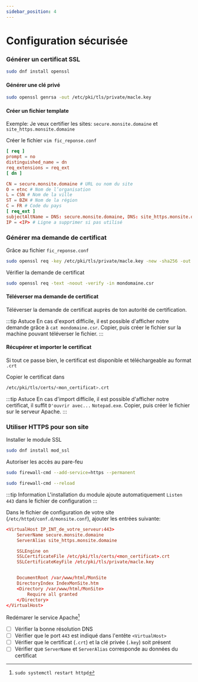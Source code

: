 ```yaml
---
sidebar_position: 4
---
```


# Configuration sécurisée

### Générer un certificat SSL

```bash
sudo dnf install openssl
```

#### Générer une clé privé

```bash
sudo openssl genrsa -out /etc/pki/tls/private/macle.key
```

#### Créer un fichier template

Exemple: Je veux certifier les sites: `secure.monsite.domaine` et `site_https.monsite.domaine`

Créer le fichier `vim fic_reponse.conf`

```conf
[ req ]
prompt = no
distinguished_name = dn
req_extensions = req_ext
[ dn ]

CN = secure.monsite.domaine # URL ou nom du site
O = etnc # Nom de l’organisation
L = CSN # Nom de la ville
ST = BZH # Nom de la région
C = FR # Code du pays
[ req_ext ]
subjectAltName = DNS: secure.monsite.domaine, DNS: site_https.monsite.domaine,
IP = <IP> # Ligne a supprimer si pas utilisé
```

### Générer ma demande de certificat

Grâce au fichier `fic_reponse.conf`

```bash
sudo openssl req -key /etc/pki/tls/private/macle.key -new -sha256 -out mondomaine.csr -config fic_reponse.conf
```

Vérifier la demande de certificat
```bash
sudo openssl req -text -noout -verify -in mondomaine.csr
```

#### Téléverser ma demande de certificat

Téléverser la demande de certificat auprès de ton autorité de certification.

:::tip Astuce
En cas d'export difficile, il est possible d'afficher notre demande grâce à `cat mondomaine.csr`. Copier, puis créer le fichier sur la machine pouvant téléverser le fichier.
:::

#### Récupérer et importer le certificat

Si tout ce passe bien, le certificat est disponible et téléchargeable au format `.crt`

Copier le certificat dans 
```bash
/etc/pki/tls/certs/<mon_certificat>.crt
```
:::tip Astuce
En cas d'import difficile, il est possible d'afficher notre certificat, il suffit `D'ouvrir avec...` `Notepad.exe`. Copier, puis créer le fichier sur le serveur Apache.
:::

### Utiliser HTTPS pour son site

Installer le module SSL
```bash
sudo dnf install mod_ssl
```
Autoriser les accès au pare-feu
```bash
sudo firewall-cmd --add-service=https --permanent

sudo firewall-cmd --reload
```

:::tip Information
L'installation du module ajoute automatiquement `Listen 443` dans le fichier de configuration
:::

Dans le fichier de configuration de votre site (`/etc/httpd/conf.d/monsite.conf`), ajouter les entrées suivante: 


```conf
<VirtualHost IP_INT_de_votre_serveur:443>
    ServerName secure.monsite.domaine
    ServerAlias site_https.monsite.domaine

    SSLEngine on
    SSLCertificateFile /etc/pki/tls/certs/<mon_certificat>.crt
    SSLCertificateKeyFile /etc/pki/tls/private/macle.key


    DocumentRoot /var/www/html/MonSite
    DirectoryIndex IndexMonSite.htm
    <Directory /var/www/html/MonSite>
        Require all granted
    </Directory>
</VirtualHost>
```

Redémarer le service Apache[^1]

- [ ] Vérifier la bonne résolution DNS 
- [ ] Vérifier que le port `443` est indiqué dans l'entête `<VirtualHost>`
- [ ] Vérifier que le certificat (`.crt`) et la clé privée (`.key`) soit présent
- [ ] Vérifier que `ServerName` et `ServerAlias` corresponde au données du certificat

[^1]: `sudo systemctl restart httpd`